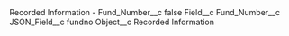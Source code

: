<?xml version="1.0" encoding="UTF-8"?>
<CustomMetadata xmlns="http://soap.sforce.com/2006/04/metadata" xmlns:xsi="http://www.w3.org/2001/XMLSchema-instance" xmlns:xsd="http://www.w3.org/2001/XMLSchema">
    <label>Recorded Information - Fund_Number__c</label>
    <protected>false</protected>
    <values>
        <field>Field__c</field>
        <value xsi:type="xsd:string">Fund_Number__c</value>
    </values>
    <values>
        <field>JSON_Field__c</field>
        <value xsi:type="xsd:string">fundno</value>
    </values>
    <values>
        <field>Object__c</field>
        <value xsi:type="xsd:string">Recorded Information</value>
    </values>
</CustomMetadata>
